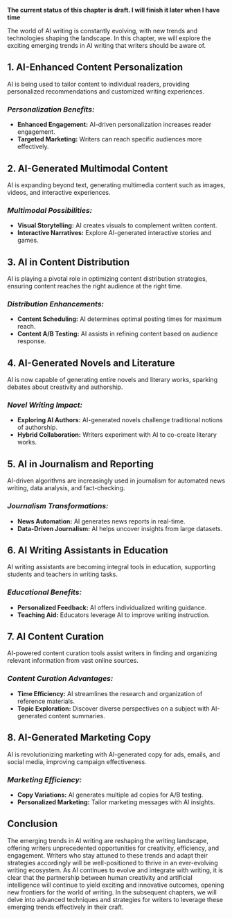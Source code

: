 **The current status of this chapter is draft. I will finish it later when I have time**

The world of AI writing is constantly evolving, with new trends and technologies shaping the landscape. In this chapter, we will explore the exciting emerging trends in AI writing that writers should be aware of.

**1. AI-Enhanced Content Personalization**
------------------------------------------

AI is being used to tailor content to individual readers, providing personalized recommendations and customized writing experiences.

### *Personalization Benefits:*

* **Enhanced Engagement:** AI-driven personalization increases reader engagement.
* **Targeted Marketing:** Writers can reach specific audiences more effectively.

**2. AI-Generated Multimodal Content**
--------------------------------------

AI is expanding beyond text, generating multimedia content such as images, videos, and interactive experiences.

### *Multimodal Possibilities:*

* **Visual Storytelling:** AI creates visuals to complement written content.
* **Interactive Narratives:** Explore AI-generated interactive stories and games.

**3. AI in Content Distribution**
---------------------------------

AI is playing a pivotal role in optimizing content distribution strategies, ensuring content reaches the right audience at the right time.

### *Distribution Enhancements:*

* **Content Scheduling:** AI determines optimal posting times for maximum reach.
* **Content A/B Testing:** AI assists in refining content based on audience response.

**4. AI-Generated Novels and Literature**
-----------------------------------------

AI is now capable of generating entire novels and literary works, sparking debates about creativity and authorship.

### *Novel Writing Impact:*

* **Exploring AI Authors:** AI-generated novels challenge traditional notions of authorship.
* **Hybrid Collaboration:** Writers experiment with AI to co-create literary works.

**5. AI in Journalism and Reporting**
-------------------------------------

AI-driven algorithms are increasingly used in journalism for automated news writing, data analysis, and fact-checking.

### *Journalism Transformations:*

* **News Automation:** AI generates news reports in real-time.
* **Data-Driven Journalism:** AI helps uncover insights from large datasets.

**6. AI Writing Assistants in Education**
-----------------------------------------

AI writing assistants are becoming integral tools in education, supporting students and teachers in writing tasks.

### *Educational Benefits:*

* **Personalized Feedback:** AI offers individualized writing guidance.
* **Teaching Aid:** Educators leverage AI to improve writing instruction.

**7. AI Content Curation**
--------------------------

AI-powered content curation tools assist writers in finding and organizing relevant information from vast online sources.

### *Content Curation Advantages:*

* **Time Efficiency:** AI streamlines the research and organization of reference materials.
* **Topic Exploration:** Discover diverse perspectives on a subject with AI-generated content summaries.

**8. AI-Generated Marketing Copy**
----------------------------------

AI is revolutionizing marketing with AI-generated copy for ads, emails, and social media, improving campaign effectiveness.

### *Marketing Efficiency:*

* **Copy Variations:** AI generates multiple ad copies for A/B testing.
* **Personalized Marketing:** Tailor marketing messages with AI insights.

**Conclusion**
--------------

The emerging trends in AI writing are reshaping the writing landscape, offering writers unprecedented opportunities for creativity, efficiency, and engagement. Writers who stay attuned to these trends and adapt their strategies accordingly will be well-positioned to thrive in an ever-evolving writing ecosystem. As AI continues to evolve and integrate with writing, it is clear that the partnership between human creativity and artificial intelligence will continue to yield exciting and innovative outcomes, opening new frontiers for the world of writing. In the subsequent chapters, we will delve into advanced techniques and strategies for writers to leverage these emerging trends effectively in their craft.
